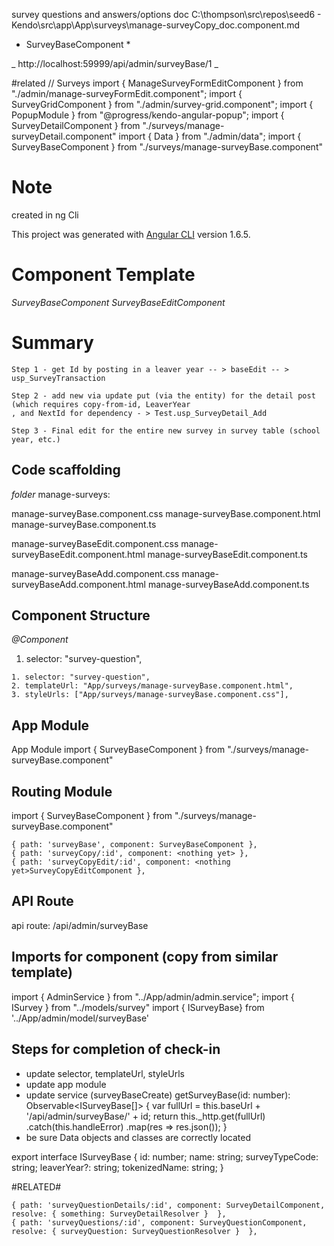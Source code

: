 ﻿survey questions and answers/options doc
C:\thompson\src\repos\seed6 - Kendo\src\app\App\surveys\manage-surveyCopy_doc.component.md

* SurveyBaseComponent *

_ http://localhost:59999/api/admin/surveyBase/1 _  

#related 
// Surveys
import { ManageSurveyFormEditComponent } from "./admin/manage-surveyFormEdit.component";
import { SurveyGridComponent } from "./admin/survey-grid.component";
import { PopupModule } from "@progress/kendo-angular-popup";
import { SurveyDetailComponent } from "./surveys/manage-surveyDetail.component"	
import { Data } from "./admin/data";
import { SurveyBaseComponent } from "./surveys/manage-surveyBase.component"	


# Note 
created in ng Cli

This project was generated with [Angular CLI](https://github.com/angular/angular-cli) version 1.6.5.

# Component Template
*SurveyBaseComponent*
*SurveyBaseEditComponent*

# Summary
	Step 1 - get Id by posting in a leaver year -- > baseEdit -- > usp_SurveyTransaction

	Step 2 - add new via update put (via the entity) for the detail post (which requires copy-from-id, LeaverYear
    , and NextId for dependency - > Test.usp_SurveyDetail_Add

	Step 3 - Final edit for the entire new survey in survey table (school year, etc.)

## Code scaffolding

_folder_ manage-surveys:

manage-surveyBase.component.css
manage-surveyBase.component.html
manage-surveyBase.component.ts

manage-surveyBaseEdit.component.css
manage-surveyBaseEdit.component.html
manage-surveyBaseEdit.component.ts

manage-surveyBaseAdd.component.css
manage-surveyBaseAdd.component.html
manage-surveyBaseAdd.component.ts


## Component Structure

_@Component_    
   1. selector: "survey-question",


    1. selector: "survey-question",  
    2. templateUrl: "App/surveys/manage-surveyBase.component.html",
    3. styleUrls: ["App/surveys/manage-surveyBase.component.css"],

## App Module

App Module
import { SurveyBaseComponent } from "./surveys/manage-surveyBase.component"	

## Routing Module

import { SurveyBaseComponent } from "./surveys/manage-surveyBase.component"	

    { path: 'surveyBase', component: SurveyBaseComponent },
    { path: 'surveyCopy/:id', component: <nothing yet> },
	{ path: 'surveyCopyEdit/:id', component: <nothing yet>SurveyCopyEditComponent },

## API Route
api route:  /api/admin/surveyBase

## Imports for component (copy from similar template)
import { AdminService } from "../App/admin/admin.service";
import { ISurvey } from "../models/survey"
import { ISurveyBase} from '../App/admin/model/surveyBase'

## Steps for completion of check-in

* update selector, templateUrl, styleUrls
* update app module
* update service  (surveyBaseCreate)
   getSurveyBase(id: number): Observable<ISurveyBase[]> 
   {
        var fullUrl = this.baseUrl + '/api/admin/surveyBase/' + id;
        return this._http.get(fullUrl)
            .catch(this.handleError)
            .map(res => res.json());
    }
* be sure Data objects and classes are correctly located

export interface ISurveyBase {
    id: number;
    name: string;
    surveyTypeCode: string;
    leaverYear?: string;
    tokenizedName: string;
}

#RELATED#

    { path: 'surveyQuestionDetails/:id', component: SurveyDetailComponent, resolve: { something: SurveyDetailResolver }  },
    { path: 'surveyQuestions/:id', component: SurveyQuestionComponent, resolve: { surveyQuestion: SurveyQuestionResolver }  },


